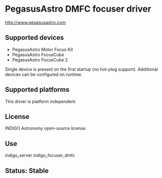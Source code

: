 # PegasusAstro DMFC focuser driver

http://www.pegasusastro.com

## Supported devices
* PegasusAstro Motor Focus Kit
* PegasusAstro FocusCube
* PegasusAstro FocusCube 2

Single device is present on the first startup (no hot-plug support). Additional devices can be configured on runtime.

## Supported platforms

This driver is platform independent.

## License

INDIGO Astronomy open-source license.

## Use

indigo_server indigo_focuser_dmfc

## Status: Stable

